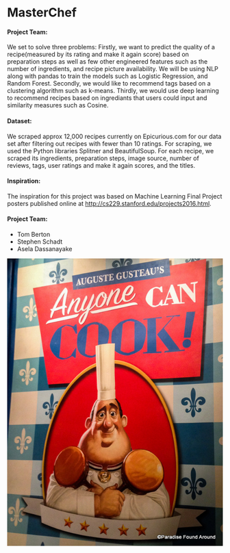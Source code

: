 # MasterChef

#### Project Team:
We set to solve three problems: Firstly, we want to predict the quality of a recipe(measured by its rating and make it again score) based on preparation steps as well as few other engineered
features such as the number of ingredients, and recipe picture availability. We will be using NLP along with pandas to train the models such as Logistic Regression, and Random Forest. Secondly, we would like to recommend tags based on a clustering algorithm such as k-means. Thirdly, we would use deep learning to recommend recipes based on ingrediants that users could input and similarity measures such as Cosine.

#### Dataset:
We scraped approx 12,000 recipes currently on Epicurious.com for
our data set after filtering out recipes with fewer
than 10 ratings. For scraping, we used the Python libraries Splitner and BeautifulSoup. 
For each recipe, we scraped its ingredients, preparation steps, image source, number of reviews, tags, user ratings and make it again scores, and the titles. 

#### Inspiration:
The inspiration for this project was based on Machine Learning
Final Project posters published online at http://cs229.stanford.edu/projects2016.html.

#### Project Team:
* Tom Berton
* Stephen Schadt
* Asela Dassanayake

![chef.jpg](images/chef.jpg)
